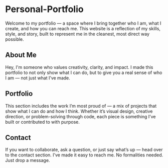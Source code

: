 # Personal-Portfolio
Welcome to my portfolio — a space where I bring together who I am, what I create, and how you can reach me. This website is a reflection of my skills, style, and story, built to represent me in the cleanest, most direct way possible.

## About Me
Hey, I'm someone who values creativity, clarity, and impact. I made this portfolio to not only show what I can do, but to give you a real sense of who I am — not just what I’ve made.



## Portfolio
This section includes the work I’m most proud of — a mix of projects that show what I can do and how I think. Whether it’s visual design, creative direction, or problem-solving through code, each piece is something I’ve built or contributed to with purpose.



## Contact
If you want to collaborate, ask a question, or just say what’s up — head over to the contact section. I’ve made it easy to reach me. No formalities needed. Just drop a message.